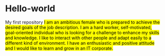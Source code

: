 # Hello-world
My first repository
<mark> I am an ambitious female who is prepared to achieve the desired goals of the job description. I am a hard worker, self-motivated, goal-oriented individual who is looking for a challenge to enhance my skills and knowledge. I like to interact with other people and adapt easily to a different kind of environment. I have an enthusiastic and positive attitude and I would like to learn and grow in an IT corporate. </mark>
